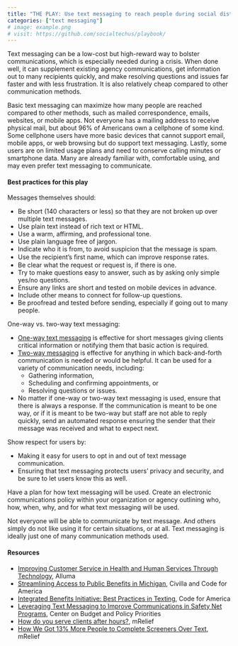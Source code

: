 ```yaml
---
title: "THE PLAY: Use text messaging to reach people during social distancing"
categories: ["text messaging"]
# image: example.png
# visit: https://github.com/socialtechus/playbook/
---
```


Text messaging can be a low-cost but high-reward way to bolster communications, which is especially needed during a crisis. When done well, it can supplement existing agency communications, get information out to many recipients quickly, and make resolving questions and issues far faster and with less frustration. It is also relatively cheap compared to other communication methods.

Basic text messaging can maximize how many people are reached compared to other methods, such as mailed correspondence, emails, websites, or mobile apps. Not everyone has a mailing address to receive physical mail, but about 96% of Americans own a cellphone of some kind. Some cellphone users have more basic devices that cannot support email, mobile apps, or web browsing but do support text messaging. Lastly, some users are on limited usage plans and need to conserve calling minutes or smartphone data. Many are already familiar with, comfortable using, and may even prefer text messaging to communicate.

#### Best practices for this play
Messages themselves should:
  - Be short (140 characters or less) so that they are not broken up over multiple text messages.
  - Use plain text instead of rich text or HTML.
  - Use a warm, affirming, and professional tone.
  - Use plain language free of jargon.
  - Indicate who it is from, to avoid suspicion that the message is spam.
  - Use the recipient’s ﬁrst name, which can improve response rates.
  - Be clear what the request or request is, if there is one.
  - Try to make questions easy to answer, such as by asking only simple yes/no questions.
  - Ensure any links are short and tested on mobile devices in advance.
  - Include other means to connect for follow-up questions.
  - Be proofread and tested before sending, especially if going out to many people.

One-way vs. two-way text messaging:
  - [One-way text messaging](https://www.codeforamerica.org/features/louisiana-demo/) is effective for short messages giving clients critical information or notifying them that basic action is required.
  - [Two-way messaging](http://s3-us-west-1.amazonaws.com/codeforamerica-cms1/documents/Streamlining-Access-Report_Integrated-Benefits-Initiative-Civilla_Code-for-America_March-2019.pdf) is effective for anything in which back-and-forth communication is needed or would be helpful. It can be used for a variety of communication needs, including:
    - Gathering information,
    - Scheduling and confirming appointments, or
    - Resolving questions or issues.
  - No matter if one-way or two-way text messaging is used, ensure that there is always a response. If the communication is meant to be one way, or if it is meant to be two-way but staff are not able to reply quickly, send an automated response ensuring the sender that their message was received and what to expect next.

Show respect for users by:
  - Making it easy for users to opt in and out of text message communication.
  - Ensuring that text messaging protects users’ privacy and security, and be sure to let users know this as well.

Have a plan for how text messaging will be used. Create an electronic communications policy within your organization or agency outlining who, how, when, why, and for what text messaging will be used.

Not everyone will be able to communicate by text message. And others simply do not like using it for certain situations, or at all. Text messaging is ideally just one of many communication methods used.

#### Resources

* [Improving Customer Service in Health and Human Services Through Technology](https://www.alluma.org/improving-customer-service-health-and-human-services-through-technology), Alluma
* [Streamlining Access to Public Benefits in Michigan](http://s3-us-west-1.amazonaws.com/codeforamerica-cms1/documents/Streamlining-Access-Report_Integrated-Benefits-Initiative-Civilla_Code-for-America_March-2019.pdf), Civilla and Code for America
* [Integrated Benefits Initiative: Best Practices in Texting](http://s3-us-west-1.amazonaws.com/codeforamerica-cms1/documents/IBI-Best-Practices-in-Texting.pdf), Code for America
* [Leveraging Text Messaging to Improve Communications in Safety Net Programs](https://www.cbpp.org/research/poverty-and-inequality/leveraging-text-messaging-to-improve-communications-in-safety-net), Center on Budget and Policy Priorities
* [How do you serve clients after hours?](https://www.mrelief.com/blog/serving_clients_after_hours), mRelief
* [How We Got 13% More People to Complete Screeners Over Text](https://www.mrelief.com/blog/how_we_got_13_percent_to_complete_screeners), mRelief
